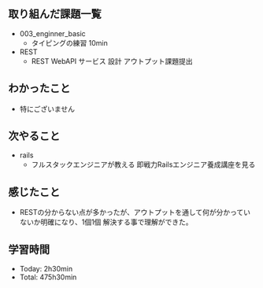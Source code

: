 ## 取り組んだ課題一覧
- 003_enginner_basic
  - タイピングの練習 10min
- REST
  - REST WebAPI サービス 設計 アウトプット課題提出
## わかったこと
- 特にございません
## 次やること
- rails
  - フルスタックエンジニアが教える 即戦力Railsエンジニア養成講座を見る
## 感じたこと
- RESTの分からない点が多かったが、アウトプットを通して何が分かっていないか明確になり、1個1個 解決する事で理解ができた。
## 学習時間
- Today: 2h30min
- Total: 475h30min
